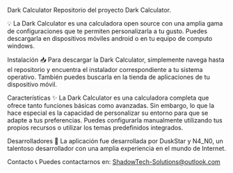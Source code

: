 Dark Calculator
Repositorio del proyecto Dark Calculator.

💡 La Dark Calculator es una calculadora open source con una amplia gama de configuraciones que te permiten personalizarla a tu gusto. Puedes descargarla en dispositivos móviles android o en tu equipo de computo windows.

Instalación
📥 Para descargar la Dark Calculator, simplemente navega hasta el repositorio y encuentra el instalador correspondiente a tu sistema operativo. También puedes buscarla en la tienda de aplicaciones de tu dispositivo móvil.

Características
✨ La Dark Calculator es una calculadora completa que ofrece tanto funciones básicas como avanzadas. Sin embargo, lo que la hace especial es la capacidad de personalizar su entorno para que se adapte a tus preferencias. Puedes configurarla manualmente utilizando tus propios recursos o utilizar los temas predefinidos integrados.

Desarrolladores
👤 La aplicación fue desarrollada por DuskStar y N4_N0, un talentoso desarrollador con una amplia experiencia en el mundo de Internet.

Contacto
📞 Puedes contactarnos en: ShadowTech-Solutions@outlook.com
